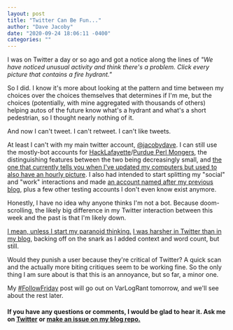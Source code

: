 ```yaml
---
layout: post
title: "Twitter Can Be Fun..."
author: "Dave Jacoby"
date: "2020-09-24 18:06:11 -0400"
categories: ""
---
```


I was on Twitter a day or so ago and got a notice along the lines of _"We have noticed unusual activity and think there's a problem. Click every picture that contains a fire hydrant."_

So I did. I know it's more about looking at the pattern and time between my choices over the choices themselves that determines if I'm me, but the choices (potentially, with mine aggregated with thousands of others) helping autos of the future know what's a hydrant and what's a short pedestrian, so I thought nearly nothing of it.

And now I can't tweet. I can't retweet. I can't like tweets.

At least I can't with my main twitter account, [@jacobydave](https://twitter.com/jacobydave/). I can still use the mostly-bot accounts for [HackLafayette](https://twitter.com/hacklafayette)/[Purdue Perl Mongers](https://twitter.com/purduepm), the distinguishing features between the two being decreasingly small, and [the one that currently tells you when I've updated my computers but used to also have an hourly picture](https://twitter.com/jacoby_log). I also had intended to start splitting my "social" and "work" interactions and made [an account named after my previous blog](https://twitter.com/varlogrant), plus a few other testing accounts I don't even know exist anymore.

Honestly, I have no idea why anyone thinks I'm not a bot. Because doom-scrolling, the likely big difference in my Twitter interaction between this week and the past is that I'm likely down.

[I mean, unless I start my paranoid thinking.](https://jacoby.github.io/2020/09/21/twitters-face-recognition-has-issues.html) [I was harsher in Twitter than in my blog](https://twitter.com/JacobyDave/status/1308101266455834631), backing off on the snark as I added context and word count, but still.

Would they punish a user because they're critical of Twitter? A quick scan and the actually more biting critiques seem to be working fine. So the only thing I am sure about is that this is an annoyance, but so far, a minor one.

My [#FollowFriday](https://jacoby.github.io/2019/07/05/the-social-experiment-of-followfriday.html) post will go out on VarLogRant tomorrow, and we'll see about the rest later.

#### If you have any questions or comments, I would be glad to hear it. Ask me on [Twitter](https://twitter.com/jacobydave) or [make an issue on my blog repo.](https://github.com/jacoby/jacoby.github.io)

